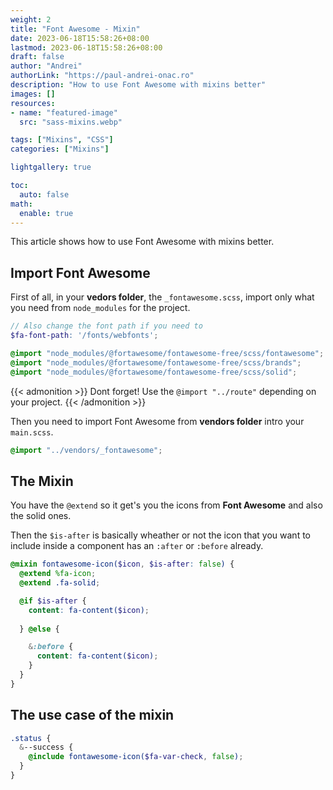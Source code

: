 ```yaml
---
weight: 2
title: "Font Awesome - Mixin"
date: 2023-06-18T15:58:26+08:00
lastmod: 2023-06-18T15:58:26+08:00
draft: false
author: "Andrei"
authorLink: "https://paul-andrei-onac.ro"
description: "How to use Font Awesome with mixins better"
images: []
resources:
- name: "featured-image"
  src: "sass-mixins.webp"

tags: ["Mixins", "CSS"]
categories: ["Mixins"]

lightgallery: true

toc:
  auto: false
math:
  enable: true
---
```


This article shows how to use Font Awesome with mixins better.

<!--more-->

## Import Font Awesome 

First of all, in your **vedors folder**, the `_fontawesome.scss`, import only what you need from `node_modules` for the project.

```scss
// Also change the font path if you need to
$fa-font-path: '/fonts/webfonts';

@import "node_modules/@fortawesome/fontawesome-free/scss/fontawesome";
@import "node_modules/@fortawesome/fontawesome-free/scss/brands";
@import "node_modules/@fortawesome/fontawesome-free/scss/solid";
```

{{< admonition >}}
Dont forget! Use the `@import "../route"` depending on your project.
{{< /admonition >}}

Then you need to import Font Awesome from **vendors folder** intro your `main.scss`.

```scss
@import "../vendors/_fontawesome";
```

## The Mixin

You have the `@extend` so it get's you the icons from **Font Awesome** and also the solid ones.

Then the `$is-after` is basically wheather or not the icon that you want to include inside a component has an `:after` or `:before` already.

```scss
@mixin fontawesome-icon($icon, $is-after: false) {
  @extend %fa-icon;
  @extend .fa-solid;

  @if $is-after {
    content: fa-content($icon);
    
  } @else {

    &:before {
      content: fa-content($icon);
    }
  }
}
```

## The use case of the mixin

```scss
.status {
  &--success {
    @include fontawesome-icon($fa-var-check, false);
  }
}